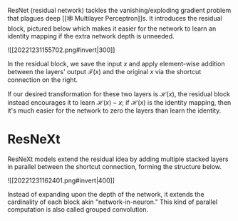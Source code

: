 ResNet (residual network) tackles the vanishing/exploding gradient problem that plagues deep [[🕸️ Multilayer Perceptron]]s. It introduces the residual block, pictured below which makes it easier for the network to learn an identity mapping if the extra network depth is unneeded.

![[20221231155702.png#invert|300]]

In the residual block, we save the input $x$ and apply element-wise addition between the layers' output $\mathcal{F}(x)$ and the original $x$ via the shortcut connection on the right.

If our desired transformation for these two layers is $\mathcal{H}(x)$, the residual block instead encourages it to learn $\mathcal{H}(x) - x$; if $\mathcal{H}(x)$ is the identity mapping, then it's much easier for the network to zero the layers than learn the identity.

# ResNeXt
ResNeXt models extend the residual idea by adding multiple stacked layers in parallel between the shortcut connection, forming the structure below.

![[20221231162401.png#invert|400]]

Instead of expanding upon the depth of the network, it extends the cardinality of each block akin "network-in-neuron." This kind of parallel computation is also called grouped convolution.